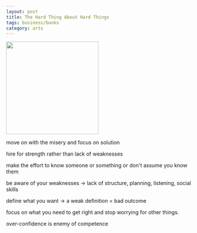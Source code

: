 ```yaml
---
layout: post
title: The Hard Thing About Hard Things
tags: business/books
category: arts
---
```


<img height="250"  src="https://i.gr-assets.com/images/S/compressed.photo.goodreads.com/books/1386609333l/18176747.jpg" /> 


move on with the misery and focus on solution 

hire for strength rather than lack of weaknesses 

make the effort to know someone or something or don't assume you know them 

be aware of your weaknesses -> lack of structure, planning, listening, social skills

define what you want -> a weak definition = bad outcome 

focus on what you need to get right and stop worrying for other things. 

over-confidence is enemy of competence 